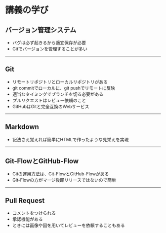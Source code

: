 # 講義の学び
## バージョン管理システム
* バグは必ず起きるから適宜保存が必要
* Gitでバージョンを管理することが多い
***
## Git
* リモートリポジトリとローカルリポジトリがある
* git commitでローカルに、git pushでリモートに反映
* 適当なタイミングでブランチを切る必要がある
* プルリクエストはレビュー依頼のこと
* GitHubはGitと完全互換のWebサービス
***
## Markdown
* 記法さえ覚えれば簡単にHTMLで作ったような見栄えを実現
***
## Git-FlowとGitHub-Flow
* Gitの運用方法は、Git-FlowとGitHub-Flowがある
* Git-Flowの方がマージ後即リリースではないので簡単
***
## Pull Request
* コメントをつけられる
* 承認機能がある
* ときには画像や図を用いてレビューを依頼することもある